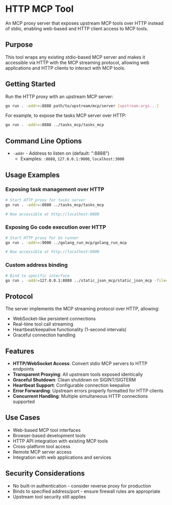 # HTTP MCP Tool

An MCP proxy server that exposes upstream MCP tools over HTTP instead of stdio, enabling web-based and HTTP client access to MCP tools.

## Purpose

This tool wraps any existing stdio-based MCP server and makes it accessible via HTTP with the MCP streaming protocol, allowing web applications and HTTP clients to interact with MCP tools.

## Getting Started

Run the HTTP proxy with an upstream MCP server:

```bash
go run . -addr=:8888 path/to/upstream/mcp/server [upstream-args...]
```

For example, to expose the tasks MCP server over HTTP:

```bash
go run . -addr=:8888 ../tasks_mcp/tasks_mcp
```

## Command Line Options

- `-addr` - Address to listen on (default: ":8888")
  - Examples: `:8888`, `127.0.0.1:9000`, `localhost:3000`

## Usage Examples

### Exposing task management over HTTP
```bash
# Start HTTP proxy for tasks server
go run . -addr=:8080 ../tasks_mcp/tasks_mcp

# Now accessible at http://localhost:8080
```

### Exposing Go code execution over HTTP  
```bash
# Start HTTP proxy for Go runner
go run . -addr=:9000 ../golang_run_mcp/golang_run_mcp

# Now accessible at http://localhost:9000
```

### Custom address binding
```bash
# Bind to specific interface
go run . -addr=127.0.0.1:8888 ../static_json_mcp/static_json_mcp -file=data.json
```

## Protocol

The server implements the MCP streaming protocol over HTTP, allowing:

- WebSocket-like persistent connections
- Real-time tool call streaming
- Heartbeat/keepalive functionality (1-second intervals)
- Graceful connection handling

## Features

- **HTTP/WebSocket Access**: Convert stdio MCP servers to HTTP endpoints
- **Transparent Proxying**: All upstream tools exposed identically  
- **Graceful Shutdown**: Clean shutdown on SIGINT/SIGTERM
- **Heartbeat Support**: Configurable connection keepalive
- **Error Forwarding**: Upstream errors properly formatted for HTTP clients
- **Concurrent Handling**: Multiple simultaneous HTTP connections supported

## Use Cases

- Web-based MCP tool interfaces
- Browser-based development tools
- HTTP API integration with existing MCP tools
- Cross-platform tool access
- Remote MCP server access
- Integration with web applications and services

## Security Considerations

- No built-in authentication - consider reverse proxy for production
- Binds to specified address/port - ensure firewall rules are appropriate
- Upstream tool security still applies